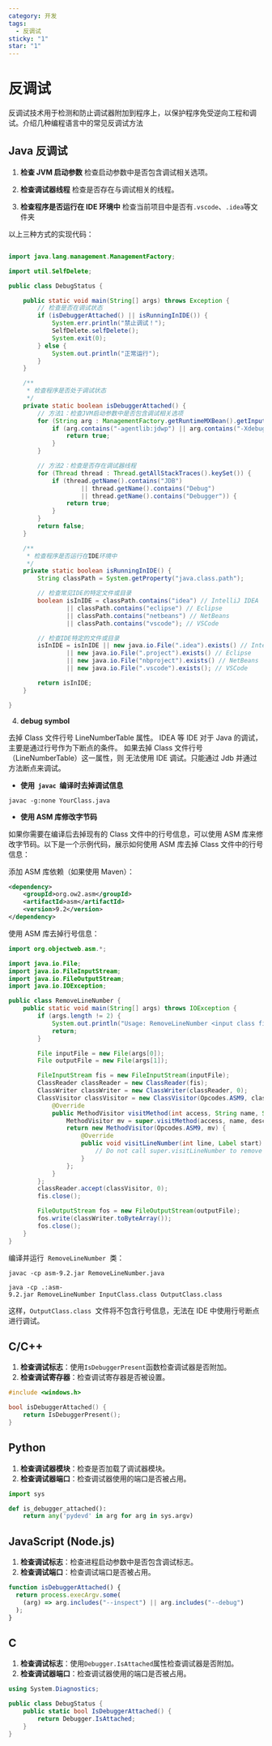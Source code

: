```yaml
---
category: 开发
tags:
  - 反调试
sticky: "1"
star: "1"
---
```


# 反调试

反调试技术用于检测和防止调试器附加到程序上，以保护程序免受逆向工程和调试。介绍几种编程语言中的常见反调试方法

<!-- more -->

## Java 反调试

1. **检查 JVM 启动参数**
   检查启动参数中是否包含调试相关选项。

2. **检查调试器线程**
   检查是否存在与调试相关的线程。

3. **检查程序是否运行在 IDE 环境中**
   检查当前项目中是否有`.vscode`、`.idea`等文件夹

以上三种方式的实现代码：

```java

import java.lang.management.ManagementFactory;

import util.SelfDelete;

public class DebugStatus {

    public static void main(String[] args) throws Exception {
        // 检查是否在调试状态
        if (isDebuggerAttached() || isRunningInIDE()) {
            System.err.println("禁止调试！");
            SelfDelete.selfDelete();
            System.exit(0);
        } else {
            System.out.println("正常运行");
        }
    }

    /**
     * 检查程序是否处于调试状态
     */
    private static boolean isDebuggerAttached() {
        // 方法1：检查JVM启动参数中是否包含调试相关选项
        for (String arg : ManagementFactory.getRuntimeMXBean().getInputArguments()) {
            if (arg.contains("-agentlib:jdwp") || arg.contains("-Xdebug")) {
                return true;
            }
        }

        // 方法2：检查是否存在调试器线程
        for (Thread thread : Thread.getAllStackTraces().keySet()) {
            if (thread.getName().contains("JDB")
                    || thread.getName().contains("Debug")
                    || thread.getName().contains("Debugger")) {
                return true;
            }
        }
        return false;
    }

    /**
     * 检查程序是否运行在IDE环境中
     */
    private static boolean isRunningInIDE() {
        String classPath = System.getProperty("java.class.path");

        // 检查常见IDE的特定文件或目录
        boolean isInIDE = classPath.contains("idea") // IntelliJ IDEA
                || classPath.contains("eclipse") // Eclipse
                || classPath.contains("netbeans") // NetBeans
                || classPath.contains("vscode"); // VSCode

        // 检查IDE特定的文件或目录
        isInIDE = isInIDE || new java.io.File(".idea").exists() // IntelliJ IDEA
                || new java.io.File(".project").exists() // Eclipse
                || new java.io.File("nbproject").exists() // NetBeans
                || new java.io.File(".vscode").exists(); // VSCode

        return isInIDE;
    }

}

```

4. **debug symbol**

去掉 Class 文件行号 LineNumberTable 属性。
IDEA 等 IDE 对于 Java 的调试，主要是通过行号作为下断点的条件。 如果去掉 Class 文件行号（LineNumberTable）这一属性，则 无法使用 IDE 调试。只能通过 Jdb 并通过方法断点来调试。

- **使用  `javac`  编译时去掉调试信息**

```shell
javac -g:none YourClass.java
```

- **使用 ASM 库修改字节码**

如果你需要在编译后去掉现有的 Class 文件中的行号信息，可以使用 ASM 库来修改字节码。以下是一个示例代码，展示如何使用 ASM 库去掉 Class 文件中的行号信息：

添加 ASM 库依赖（如果使用 Maven）：

```xml
<dependency>
    <groupId>org.ow2.asm</groupId>
    <artifactId>asm</artifactId>
    <version>9.2</version>
</dependency>

```

使用 ASM 库去掉行号信息：

```java
import org.objectweb.asm.*;

import java.io.File;
import java.io.FileInputStream;
import java.io.FileOutputStream;
import java.io.IOException;

public class RemoveLineNumber {
    public static void main(String[] args) throws IOException {
        if (args.length != 2) {
            System.out.println("Usage: RemoveLineNumber <input class file> <output class file>");
            return;
        }

        File inputFile = new File(args[0]);
        File outputFile = new File(args[1]);

        FileInputStream fis = new FileInputStream(inputFile);
        ClassReader classReader = new ClassReader(fis);
        ClassWriter classWriter = new ClassWriter(classReader, 0);
        ClassVisitor classVisitor = new ClassVisitor(Opcodes.ASM9, classWriter) {
            @Override
            public MethodVisitor visitMethod(int access, String name, String descriptor, String signature, String[] exceptions) {
                MethodVisitor mv = super.visitMethod(access, name, descriptor, signature, exceptions);
                return new MethodVisitor(Opcodes.ASM9, mv) {
                    @Override
                    public void visitLineNumber(int line, Label start) {
                        // Do not call super.visitLineNumber to remove line number info
                    }
                };
            }
        };
        classReader.accept(classVisitor, 0);
        fis.close();

        FileOutputStream fos = new FileOutputStream(outputFile);
        fos.write(classWriter.toByteArray());
        fos.close();
    }
}
```

编译并运行  `RemoveLineNumber`  类：

```shell
javac -cp asm-9.2.jar RemoveLineNumber.java

java -cp .:asm-9.2.jar RemoveLineNumber InputClass.class OutputClass.class
```

这样，`OutputClass.class`  文件将不包含行号信息，无法在 IDE 中使用行号断点进行调试。

## C/C++

1. **检查调试标志**：使用`IsDebuggerPresent`函数检查调试器是否附加。
2. **检查调试寄存器**：检查调试寄存器是否被设置。

```cpp
#include <windows.h>

bool isDebuggerAttached() {
    return IsDebuggerPresent();
}
```

## Python

1. **检查调试器模块**：检查是否加载了调试器模块。
2. **检查调试器端口**：检查调试器使用的端口是否被占用。

```python
import sys

def is_debugger_attached():
    return any('pydevd' in arg for arg in sys.argv)
```

## JavaScript (Node.js)

1. **检查调试标志**：检查进程启动参数中是否包含调试标志。
2. **检查调试端口**：检查调试端口是否被占用。

```js
function isDebuggerAttached() {
  return process.execArgv.some(
    (arg) => arg.includes("--inspect") || arg.includes("--debug")
  );
}
```

## C

1. **检查调试标志**：使用`Debugger.IsAttached`属性检查调试器是否附加。
2. **检查调试器端口**：检查调试器使用的端口是否被占用。

```csharp
using System.Diagnostics;

public class DebugStatus {
    public static bool IsDebuggerAttached() {
        return Debugger.IsAttached;
    }
}
```
